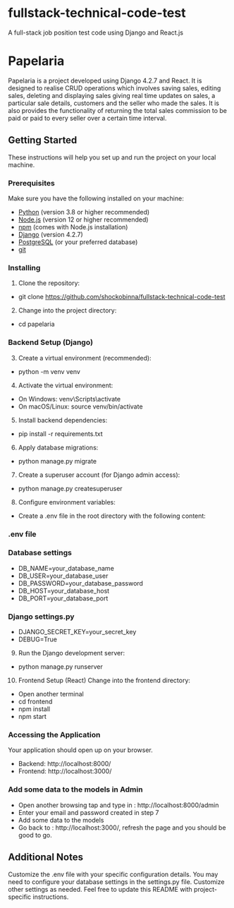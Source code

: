 # fullstack-technical-code-test
A full-stack job position test code using Django and React.js

# Papelaria

Papelaria is a project developed using Django 4.2.7 and React. It is designed to realise CRUD operations which involves saving sales, editing sales, deleting and displaying sales giving real time updates on sales, a particular sale details, customers and the seller who made the sales.
It is also provides the functionality of returning the total sales commission to be paid or paid to every seller over a certain time interval.

## Getting Started

These instructions will help you set up and run the project on your local machine.

### Prerequisites

Make sure you have the following installed on your machine:

- [Python](https://www.python.org/) (version 3.8 or higher recommended)
- [Node.js](https://nodejs.org/) (version 12 or higher recommended)
- [npm](https://www.npmjs.com/) (comes with Node.js installation)
- [Django](https://www.djangoproject.com/) (version 4.2.7)
- [PostgreSQL](https://www.postgresql.org/) (or your preferred database)
- [git](https://git-scm.com/)

### Installing

1. Clone the repository:


- git clone https://github.com/shockobinna/fullstack-technical-code-test

2. Change into the project directory: 
- cd papelaria


### Backend Setup (Django)

3. Create a virtual environment (recommended):
- python -m venv venv

4. Activate the virtual environment:
- On Windows: venv\Scripts\activate
- On macOS/Linux: source venv/bin/activate


5. Install backend dependencies:
- pip install -r requirements.txt

6. Apply database migrations:
- python manage.py migrate

7. Create a superuser account (for Django admin access):
- python manage.py createsuperuser


8. Configure environment variables:
- Create a .env file in the root directory with the following content:
### .env file

### Database settings
- DB_NAME=your_database_name
- DB_USER=your_database_user
- DB_PASSWORD=your_database_password
- DB_HOST=your_database_host
- DB_PORT=your_database_port

### Django settings.py
- DJANGO_SECRET_KEY=your_secret_key
- DEBUG=True




9. Run the Django development server:
- python manage.py runserver


10. Frontend Setup (React)
Change into the frontend directory:
- Open another terminal
- cd frontend
- npm install
- npm start


### Accessing the Application
Your application should open up on your browser.
- Backend: http://localhost:8000/
- Frontend: http://localhost:3000/

### Add some data to the models in Admin

- Open another browsing tap and type in : http://localhost:8000/admin
- Enter your email and password created in step 7
- Add some data to the models  
- Go back to : http://localhost:3000/, refresh the page and you should be good to go.




## Additional Notes
Customize the .env file with your specific configuration details.
You may need to configure your database settings in the settings.py file.
Customize other settings as needed.
Feel free to update this README with project-specific instructions.


